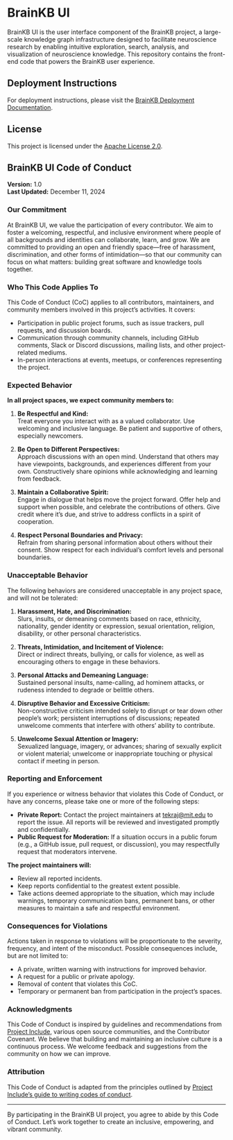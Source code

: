 # BrainKB UI

BrainKB UI is the user interface component of the BrainKB project, a large-scale knowledge graph infrastructure designed to facilitate neuroscience research by enabling intuitive exploration, search, analysis, and visualization of neuroscience knowledge. This repository contains the front-end code that powers the BrainKB user experience.

## Deployment Instructions

For deployment instructions, please visit the [BrainKB Deployment Documentation](https://sensein.group/brainkbdocs/deployment_userinterface.html).


## License

This project is licensed under the [Apache License 2.0](https://opensource.org/license/apache-2-0).


## BrainKB UI Code of Conduct

**Version:** 1.0  
**Last Updated:** December 11, 2024

### Our Commitment

At BrainKB UI, we value the participation of every contributor. We aim to foster a welcoming, respectful, and inclusive environment where people of all backgrounds and identities can collaborate, learn, and grow. We are committed to providing an open and friendly space—free of harassment, discrimination, and other forms of intimidation—so that our community can focus on what matters: building great software and knowledge tools together.

### Who This Code Applies To

This Code of Conduct (CoC) applies to all contributors, maintainers, and community members involved in this project’s activities. It covers:

- Participation in public project forums, such as issue trackers, pull requests, and discussion boards.
- Communication through community channels, including GitHub comments, Slack or Discord discussions, mailing lists, and other project-related mediums.
- In-person interactions at events, meetups, or conferences representing the project.

### Expected Behavior

**In all project spaces, we expect community members to:**

1. **Be Respectful and Kind:**  
   Treat everyone you interact with as a valued collaborator. Use welcoming and inclusive language. Be patient and supportive of others, especially newcomers.

2. **Be Open to Different Perspectives:**  
   Approach discussions with an open mind. Understand that others may have viewpoints, backgrounds, and experiences different from your own. Constructively share opinions while acknowledging and learning from feedback.

3. **Maintain a Collaborative Spirit:**  
   Engage in dialogue that helps move the project forward. Offer help and support when possible, and celebrate the contributions of others. Give credit where it’s due, and strive to address conflicts in a spirit of cooperation.

4. **Respect Personal Boundaries and Privacy:**  
   Refrain from sharing personal information about others without their consent. Show respect for each individual’s comfort levels and personal boundaries.

### Unacceptable Behavior

The following behaviors are considered unacceptable in any project space, and will not be tolerated:

1. **Harassment, Hate, and Discrimination:**  
   Slurs, insults, or demeaning comments based on race, ethnicity, nationality, gender identity or expression, sexual orientation, religion, disability, or other personal characteristics.

2. **Threats, Intimidation, and Incitement of Violence:**  
   Direct or indirect threats, bullying, or calls for violence, as well as encouraging others to engage in these behaviors.

3. **Personal Attacks and Demeaning Language:**  
   Sustained personal insults, name-calling, ad hominem attacks, or rudeness intended to degrade or belittle others.

4. **Disruptive Behavior and Excessive Criticism:**  
   Non-constructive criticism intended solely to disrupt or tear down other people’s work; persistent interruptions of discussions; repeated unwelcome comments that interfere with others’ ability to contribute.

5. **Unwelcome Sexual Attention or Imagery:**  
   Sexualized language, imagery, or advances; sharing of sexually explicit or violent material; unwelcome or inappropriate touching or physical contact if meeting in person.

### Reporting and Enforcement

If you experience or witness behavior that violates this Code of Conduct, or have any concerns, please take one or more of the following steps:

- **Private Report:** Contact the project maintainers at [tekraj@mit.edu](tekraj@mit.edu) to report the issue. All reports will be reviewed and investigated promptly and confidentially.
- **Public Request for Moderation:** If a situation occurs in a public forum (e.g., a GitHub issue, pull request, or discussion), you may respectfully request that moderators intervene.

**The project maintainers will:**

- Review all reported incidents.
- Keep reports confidential to the greatest extent possible.
- Take actions deemed appropriate to the situation, which may include warnings, temporary communication bans, permanent bans, or other measures to maintain a safe and respectful environment.

### Consequences for Violations

Actions taken in response to violations will be proportionate to the severity, frequency, and intent of the misconduct. Possible consequences include, but are not limited to:

- A private, written warning with instructions for improved behavior.
- A request for a public or private apology.
- Removal of content that violates this CoC.
- Temporary or permanent ban from participation in the project’s spaces.

### Acknowledgments

This Code of Conduct is inspired by guidelines and recommendations from [Project Include](https://projectinclude.org), various open source communities, and the Contributor Covenant. We believe that building and maintaining an inclusive culture is a continuous process. We welcome feedback and suggestions from the community on how we can improve.

### Attribution

This Code of Conduct is adapted from the principles outlined by [Project Include’s guide to writing codes of conduct](https://projectinclude.org/writing_cocs).

---

By participating in the BrainKB UI project, you agree to abide by this Code of Conduct. Let’s work together to create an inclusive, empowering, and vibrant community.
